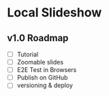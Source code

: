 # Local Slideshow

## v1.0 Roadmap

- [ ] Tutorial
- [ ] Zoomable slides
- [ ] E2E Test in Browsers
- [ ] Publish on GitHub
- [ ] versioning & deploy
